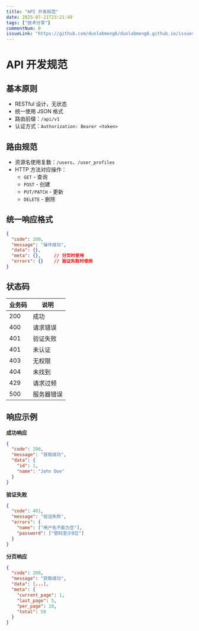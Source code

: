 ```yaml
---
title: "API 开发规范"
date: 2025-07-21T23:21:49
tags: ["技术分享"]
commentNum: 0
issueLink: "https://github.com/duolabmeng6/duolabmeng6.github.io/issues/31"
---
```


# API 开发规范

## 基本原则
- RESTful 设计，无状态
- 统一使用 JSON 格式
- 路由前缀：`/api/v1`
- 认证方式：`Authorization: Bearer <token>`

## 路由规范
- 资源名使用复数：`/users`、`/user_profiles`
- HTTP 方法对应操作：
  - `GET` - 查询
  - `POST` - 创建
  - `PUT/PATCH` - 更新
  - `DELETE` - 删除

## 统一响应格式
```json
{
  "code": 200,
  "message": "操作成功",
  "data": {},
  "meta": {},     // 分页时使用
  "errors": {}    // 验证失败时使用
}
```

## 状态码
| 业务码  | 说明 |
|--------|------|
| 200 | 成功 |
| 400 | 请求错误 |
| 401 | 验证失败 |
| 401 | 未认证 |
| 403 | 无权限 |
| 404 | 未找到 |
| 429 | 请求过频 |
| 500 | 服务器错误 |

## 响应示例

**成功响应**
```json
{
  "code": 200,
  "message": "获取成功",
  "data": {
    "id": 1,
    "name": "John Doe"
  }
}
```

**验证失败**
```json
{
  "code": 401,
  "message": "验证失败",
  "errors": {
    "name": ["用户名不能为空"],
    "password": ["密码至少8位"]
  }
}
```

**分页响应**
```json
{
  "code": 200,
  "message": "获取成功",
  "data": [...],
  "meta": {
    "current_page": 1,
    "last_page": 5,
    "per_page": 10,
    "total": 50
  }
}
```